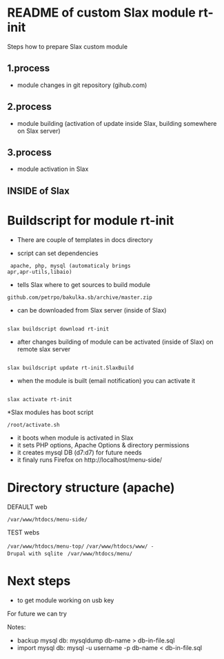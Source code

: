 README of custom Slax module rt-init 
====================================

Steps how to prepare Slax custom module

## 1.process ##

- module changes in git repository (gihub.com)
 
## 2.process ##

- module building (activation of update inside Slax, building somewhere on Slax server)

## 3.process ##

- module activation in Slax



## INSIDE of Slax ##

# Buildscript for module rt-init #

* There are couple of templates in docs directory

* script can set dependencies 

<code> apache, php, mysql (automaticaly brings apr,apr-utils,libaio)</code>

* tells Slax where to get sources to build module 

<code>github.com/petrpo/bakulka.sb/archive/master.zip</code>

* can be downloaded from Slax server (inside of Slax)

<code>
slax buildscript download rt-init
</code>

* after changes building of module can be activated (inside of Slax) on remote slax server

<code>
slax buildscript update rt-init.SlaxBuild
</code>

* when the module is built (email notification) you can activate it

<code>
slax activate rt-init
</code>

*Slax modules has boot script

<code>/root/activate.sh</code>

- it boots when module is activated in Slax
- it sets PHP options, Apache Options & directory permissions
- it creates mysql DB (d7:d7) for future needs 
- it finaly runs Firefox on http://localhost/menu-side/

# Directory structure (apache)

DEFAULT web

<code>/var/www/htdocs/menu-side/</code>

TEST webs

<code>/var/www/htdocs/menu-top/</code>
<code>/var/www/htdocs/www/ - Drupal with sqlite </code>
<code>/var/www/htdocs/menu/</code>

# Next steps

- to get module working on usb key

For future we can try

Notes:

- backup mysql db: mysqldump db-name > db-in-file.sql
- import mysql db: mysql -u username -p db-name < db-in-file.sql
